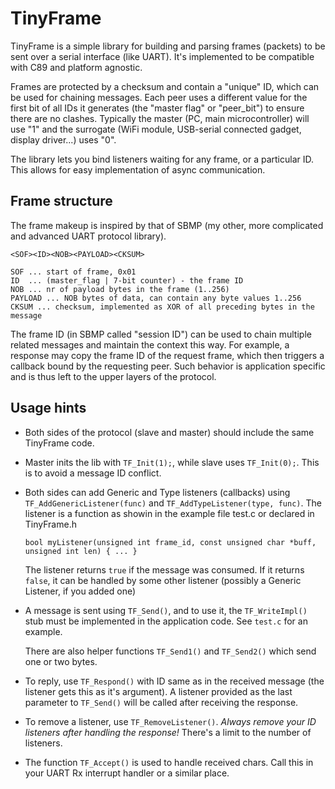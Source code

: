 # TinyFrame

TinyFrame is a simple library for building and parsing frames
(packets) to be sent over a serial interface (like UART). It's implemented
to be compatible with C89 and platform agnostic.

Frames are protected by a checksum and contain a "unique" ID,
which can be used for chaining messages. Each peer uses a different
value for the first bit of all IDs it generates (the "master flag"
or "peer_bit") to ensure there are no clashes. Typically the master
(PC, main microcontroller) will use "1" and the surrogate (WiFi module,
USB-serial connected gadget, display driver...) uses "0".

The library lets you bind listeners waiting for any frame, or a
particular ID. This allows for easy implementation of async communication.

## Frame structure

The frame makeup is inspired by that of SBMP (my other, more complicated
and advanced UART protocol library).

```
<SOF><ID><NOB><PAYLOAD><CKSUM>

SOF ... start of frame, 0x01
ID  ... (master_flag | 7-bit counter) - the frame ID
NOB ... nr of payload bytes in the frame (1..256)
PAYLOAD ... NOB bytes of data, can contain any byte values 1..256
CKSUM ... checksum, implemented as XOR of all preceding bytes in the message
```

The frame ID (in SBMP called "session ID") can be used to chain multiple related
messages and maintain the context this way. For example, a response may copy
the frame ID of the request frame, which then triggers a callback bound by the
requesting peer. Such behavior is application specific and is thus left to the
upper layers of the protocol.


## Usage hints

- Both sides of the protocol (slave and master) should include the same TinyFrame
code.
- Master inits the lib with `TF_Init(1);`, while slave uses `TF_Init(0);`. This is to avoid a message ID conflict.
- Both sides can add Generic and Type listeners (callbacks) using `TF_AddGenericListener(func)` and `TF_AddTypeListener(type, func)`. The listener is a function as showin in the example file test.c or declared in TinyFrame.h

  `bool myListener(unsigned int frame_id, const unsigned char *buff, unsigned int len) { ... }`

  The listener returns `true` if the message was consumed. If it returns `false`, it can be handled by some other listener (possibly a Generic Listener, if you added one)
- A message is sent using `TF_Send()`, and to use it, the `TF_WriteImpl()` stub must be implemented in the application code. See `test.c` for an example.

  There are also helper functions `TF_Send1()` and `TF_Send2()` which send one or two bytes.
- To reply, use `TF_Respond()` with ID same as in the received message (the listener gets this as it's argument). A listener provided as the last parameter to `TF_Send()` will be called after receiving the response.

- To remove a listener, use `TF_RemoveListener()`. *Always remove your ID listeners after handling the response!* There's a limit to the number of listeners.

- The function `TF_Accept()` is used to handle received chars. Call this in your UART Rx interrupt handler or a similar place.
